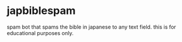 # japbiblespam
spam bot that spams the bible in japanese to any text field. this is for educational purposes only.
